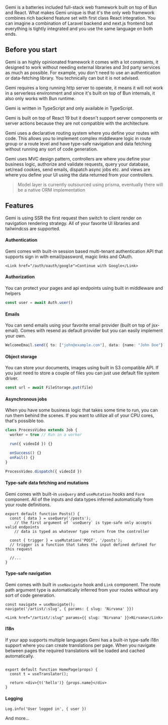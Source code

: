 
Gemi is a batteries included full-stack web framework built on top of Bun and React. What makes Gemi unique is that it's the only web framework combines rich backend feature set with first class React integration. You can imagine a combination of Laravel backend and next.js frontend but everything is tightly integrated and you use the same language on both ends.

## Before you start

Gemi is an highly opinionated framework it comes with a lot constraints, it designed to work without needing external libraries and 3rd party services as much as possible. For example, you don't need to use an authentication or data-fetching library. You technically can but it is not advised.

Gemi requires a long running http server to operate, it means it will not work in a serverless environment and since it's built on top of Bun internals, it also only works with Bun runtime.

Gemi is written in TypeScript and only available in TypeScript. 

Gemi is built on top of React 19 but it doesn't support server components or server actions because they are not compatible with the architecture.

Gemi uses a declarative routing system where you define your routes with code. This allows you to implement complex middleware logic in route group or a route level and have type-safe navigation and data fetching without running any sort of code generation. 

Gemi uses MVC design pattern, controllers are where you define your business logic, authorize and validate requests, query your database, set/read cookies, send emails, dispatch async jobs etc. and views are where you define your UI using the data returned from your controllers.

> Model layer is currently outsourced using prisma, eventually there will be a native ORM implementation

## Features

Gemi is using SSR the first request then switch to client render on navigation rendering strategy. All of your favorite UI libraries and tailwindcss are supported.

#### Authentication
Gemi comes with built-in session based multi-tenant authentication API that supports sign in with email/password, magic links and OAuth. 
```tsx
<Link href="/auth/oauth/google">Continue with Google</Link>
```

#### Authorization
You can protect your pages and api endpoints using built in middleware and helpers

```ts
const user = await Auth.user()
```

#### Emails
You can send emails using your favorite email provider (built on top of jsx-email). Comes with resend as default provider but you can easily implement your own.

```ts
WelcomeEmail.send({ to: ["john@example.com"], data: {name: "John Doe"} })
```
#### Object storage
You can store your documents, images using built in S3 compatible API. If you just need to store a couple of files you can just use default file system driver.

```ts
const url = await FileStorage.put(file)
```

#### Asynchronous jobs
When you have some business logic that takes some time to run, you can run them behind the scenes. If you want to utilize all of your CPU cores, that's possible too.

```ts
class ProcessVideo extends Job {
  worker = true // Run in a worker 

  run({ videoId }) {}

  onSuccess() {}
  onFail() {}
}

ProcessVideo.dispatch({ videoId })
```

#### Type-safe data fetching and mutations
Gemi comes with built-in `useQuery` and `useMutation` hooks and `Form` component. All of the inputs and data types inferred automatically from your route definitions.
```tsx
export default function Posts() {
  const { data } = useQuery('/posts');
	// the first argument of `useQuery` is type-safe only accepts valid endpoints
    // data is typed as whatever type return from the controller

  const { trigger } = useMutation('POST', '/posts');
  // trigger is a function that takes the input defined defined for this request

  //...
}

```

#### Type-safe navigation

Gemi comes with built in `useNavigate` hook and `Link` component. The route path argument type is automatically inferred from your routes without any sort of code generation.

```tsx
const navigate = useNavigate();
navigate('/artist/:slug', { params: { slug: 'Nirvana' }})

<Link href="/artist/:slug" params={{ slug: 'Nirvana' }}>Nirvana</Link>
```

#### I18n
If your app supports multiple languages Gemi has a built-in type-safe i18n support where you can create translations per page. When you navigate between pages the required translations will be loaded and cached automatically. 

```tsx

export default function HomePage(props) {
  const t = useTranslator();
  
  return <div>{t('hello')} {props.name}</div>
}

```

#### Logging
```tsx
Log.info('User logged in', { user })
```

And more...

